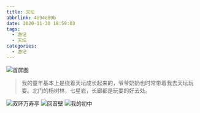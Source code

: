 ```yaml
---
title: 天坛
abbrlink: 4e94e89b
date: 2020-11-30 18:59:03
tags:
  - 游记
  - 天坛
categories:
  - 游记
---
```


![首屏图](https://s3.ax1x.com/2021/01/13/sNBbLV.jpg)

<!-- more -->

> 我的童年基本上是绕着天坛成长起来的，爷爷奶奶也时常带着我去天坛玩耍。北门的杨树林，七星岩，长廊都是玩耍的好去处。

![双环万寿亭](https://s3.ax1x.com/2021/01/13/sND5TO.jpg)
![回音壁](https://s3.ax1x.com/2021/01/13/sNDokD.jpg)
![我的初中](https://s3.ax1x.com/2021/01/13/sNDTte.jpg)
